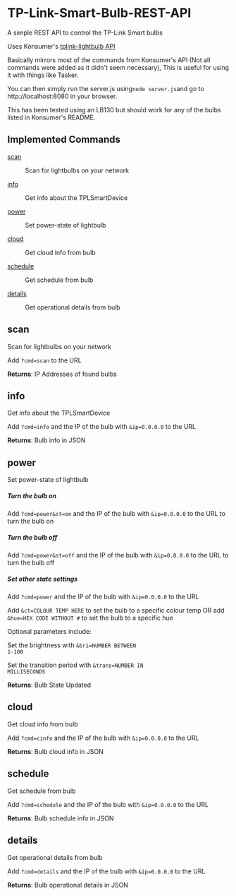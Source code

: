 # TP-Link-Smart-Bulb-REST-API

A simple REST API to control the TP-Link Smart bulbs

Uses Konsumer's [tplink-lightbulb API](https://github.com/konsumer/tplink-lightbulb)

Basically mirrors most of the commands from Konsumer's API (Not all commands were added as it didn't seem necessary), This is useful for using it with things like Tasker.

You can then simply run the server.js using``` node server.js ```and go to http://localhost:8080 in your browser.

This has been tested using an LB130 but should work for any of the bulbs listed in Konsumer's README.


## Implemented Commands

<dl>
<dt><a href="#module_scan">scan</a></dt>
<dd><p>Scan for lightbulbs on your network</p>
</dd>
<dt><a href="#module_info">info</a></dt>
<dd><p>Get info about the TPLSmartDevice</p>
</dd>
<dt><a href="#module_power">power</a></dt>
<dd><p>Set power-state of lightbulb</p>
</dd>
<dt><a href="#module_cloud">cloud</a></dt>
<dd><p>Get cloud info from bulb</p>
</dd>
<dt><a href="#module_schedule">schedule</a></dt>
<dd><p>Get schedule from bulb</p>
</dd>
<dt><a href="#module_details">details</a></dt>
<dd><p>Get operational details from bulb</p>
</dd>
</dl>

<a name="module_scan"></a>

## scan
Scan for lightbulbs on your network

Add <code>?cmd=scan</code> to the URL

**Returns**: IP Addresses of found bulbs

<a name="module_scan"></a>

<a name="module_info"></a>

## info
Get info about the TPLSmartDevice

Add <code>?cmd=info</code> and the IP of the bulb with <code>&ip=0.0.0.0</code> to the URL

**Returns**: Bulb info in JSON

<a name="module_power"></a>

## power
Set power-state of lightbulb

##### Turn the bulb on

Add <code>?cmd=power&st=on</code> and the IP of the bulb with <code>&ip=0.0.0.0</code> to the URL to turn the bulb on

##### Turn the bulb off

Add <code>?cmd=power&st=off</code> and the IP of the bulb with <code>&ip=0.0.0.0</code> to the URL to turn the bulb off

##### Set other state settings

Add <code>?cmd=power</code> and the IP of the bulb with <code>&ip=0.0.0.0</code> to the URL

Add <code>&ct=COLOUR TEMP HERE</code> to set the bulb to a specific colour temp OR add <code>&hue=HEX CODE WITHOUT #</code> to set the bulb to a specific hue

Optional parameters include:

Set the brightness with <code>&bri=NUMBER BETWEEN 1-100</code> 

Set the transition period with <code>&trans=NUMBER IN MILLISECONDS</code> 


**Returns**: Bulb State Updated 

<a name="module_cloud"></a>

## cloud
Get cloud info from bulb

Add <code>?cmd=cinfo</code> and the IP of the bulb with <code>&ip=0.0.0.0</code> to the URL

**Returns**: Bulb cloud info in JSON  

<a name="module_schedule"></a>

## schedule
Get schedule from bulb

Add <code>?cmd=schedule</code> and the IP of the bulb with <code>&ip=0.0.0.0</code> to the URL

**Returns**: Bulb schedule info in JSON 

<a name="module_details"></a>

## details
Get operational details from bulb

Add <code>?cmd=details</code> and the IP of the bulb with <code>&ip=0.0.0.0</code> to the URL

**Returns**: Bulb operational details in JSON